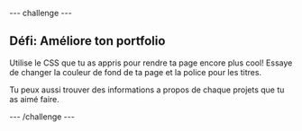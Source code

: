 --- challenge ---
## Défi: Améliore ton portfolio

Utilise le CSS que tu as appris pour rendre ta page encore plus cool! Essaye de changer la couleur de fond de ta page et la police pour les titres.

Tu peux aussi trouver des informations a propos de chaque projets que tu as aimé faire.


--- /challenge ---